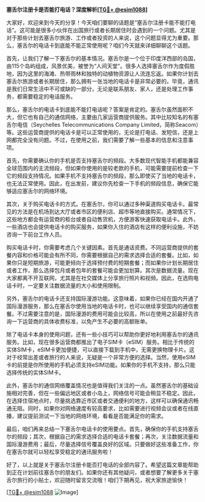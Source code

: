 **塞舌尔注册卡是否能打电话？深度解析[[TG💪+ @esim1088](https://t.me/s/esim1088)]**

大家好，欢迎来到今天的分享！今天咱们要聊的话题是“塞舌尔注册卡能不能打电话”。这可能是很多小伙伴在出国旅行或者长期居住时会遇到的一个问题。尤其是对于那些计划去塞舌尔旅游、工作或者投资的人来说，这个问题显得尤为重要。那么，塞舌尔的电话卡到底能不能正常使用呢？咱们今天就来详细聊聊这个话题。

首先，让我们了解一下塞舌尔的基本情况。塞舌尔是一个位于印度洋西部的岛国，由115个岛屿组成，风景优美，被誉为“人间天堂”。很多人选择塞舌尔作为度假胜地，因为这里的海滩、热带雨林和独特的动植物资源让人流连忘返。如果你计划去塞舌尔旅游或者长期居住，那么拥有一张当地的电话卡是非常必要的。毕竟，通讯是我们日常生活中不可或缺的一部分，无论是联系朋友、家人，还是处理工作事务，都需要稳定的电话服务。

那么，塞舌尔的电话卡到底能不能打电话呢？答案是肯定的。塞舌尔虽然面积不大，但它也有自己的通信网络，主要由几家运营商提供服务。其中比较知名的有塞舌尔电信（Seychelles Telecommunications Company Limited，简称Seacom）等。这些运营商提供的电话卡是可以正常使用的，无论是打电话、发短信，还是上网都完全没有问题。不过，在使用之前，我们需要了解一些基本的信息和注意事项。

首先，你需要确认你的手机是否支持塞舌尔的频段。大多数现代智能手机都能兼容全球范围内的主流频段，但如果你使用的是较老款的手机，可能需要提前检查一下它的频段支持情况。如果手机不支持塞舌尔的频段，那么即使买了当地的电话卡，也无法正常使用。因此，在出发前，建议你先检查一下手机的频段信息，确保它能够适应塞舌尔的网络环境。

其次，关于购买电话卡的方式。在塞舌尔，你可以通过多种渠道购买电话卡。最常见的方法是在机场到达大厅或者市区的便利店、超市等地直接购买。通常情况下，这些地方都会有运营商的柜台或者自动售货机，方便游客快速获取电话卡。此外，一些酒店也会提供电话卡的购买服务，如果你入住的酒店有这样的便利设施，不妨咨询一下前台工作人员。

购买电话卡时，你需要考虑几个关键因素。首先是通话资费。不同运营商提供的套餐内容和价格可能会有所不同，你需要根据自己的需求选择合适的套餐。比如，如果你只是短期旅游，可能更倾向于选择预付费的短期套餐；而如果你计划长期居住或者工作，那么选择包月或者包年的套餐可能会更加划算。其次是数据流量。现在大家都离不开互联网，尤其是在社交媒体上分享旅行照片和视频。因此，在选购电话卡时，一定要关注数据流量的大小和使用限制。

另外，塞舌尔的电话卡还支持国际漫游功能。这意味着，如果你已经在国内开通了国际漫游服务，那么在塞舌尔使用当地的电话卡时，也可以继续享受国内的通信套餐。不过需要注意的是，国际漫游的费用可能会比较高，所以在使用之前最好先咨询一下运营商的具体收费标准，以免产生不必要的高额账单。

除了电话卡本身的使用问题，还有一些小技巧可以帮助你更好地利用塞舌尔的通讯服务。比如，现在很多运营商都推出了电子SIM卡（eSIM）服务。相比于传统的实体SIM卡，eSIM卡更加便捷，可以直接下载到手机中，无需更换物理卡片。这对于经常出差或者旅行的人来说，无疑是一个非常方便的选择。当然，使用eSIM卡的前提是你所使用的手机必须支持eSIM功能。如果你的手机不支持，那么只能选择传统的实体SIM卡。

此外，塞舌尔的通信网络覆盖情况也是值得我们关注的一点。虽然塞舌尔的基础设施相对完善，但在一些偏远地区或者小岛上，网络信号可能会稍显不稳定。因此，在选择住宿地点时，尽量挑选靠近市区或者交通便利的地方，这样可以确保通讯畅通无阻。同时，如果你对网络速度有较高要求，比如需要进行视频会议或者在线直播，建议提前测试一下当地的网络环境，看看是否能满足你的需求。

最后，咱们再来总结一下塞舌尔电话卡的使用要点。首先，确保你的手机支持塞舌尔的频段；其次，根据自己的需求选择合适的电话卡套餐；再次，关注数据流量和国际漫游费用；最后，尽量选择信号覆盖良好的区域。只要做好这些准备工作，你在塞舌尔就可以轻松享受稳定的通讯服务啦！

好了，以上就是关于塞舌尔注册卡能否打电话的全部内容了。希望这篇文章能帮助到正在计划前往塞舌尔的朋友们。如果你还有其他疑问，或者想要了解更多关于塞舌尔旅行的小贴士，欢迎随时留言交流哦！咱们下期再见，祝大家旅途愉快！

[[TG💪+ @esim1088](https://t.me/s/esim1088) ![Image](https://i.postimg.cc/4NQfJmqS/Snipaste-2025-05-13-00-14-12.png)]